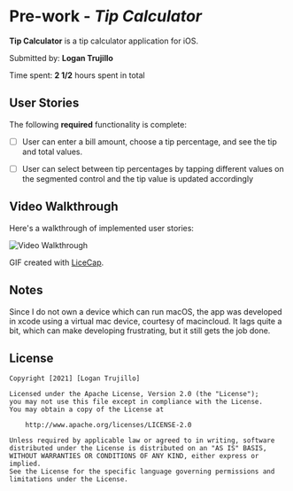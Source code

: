 # Pre-work - *Tip Calculator*

**Tip Calculator** is a tip calculator application for iOS.

Submitted by: **Logan Trujillo**

Time spent: **2 1/2** hours spent in total

## User Stories

The following **required** functionality is complete:

* [ ] User can enter a bill amount, choose a tip percentage, and see the tip and total values.
* [ ] User can select between tip percentages by tapping different values on the segmented control and the tip value is updated accordingly


## Video Walkthrough

Here's a walkthrough of implemented user stories:

<img src='http://g.recordit.co/3jVGuWWfbo.gif' title='Video Walkthrough' width='' alt='Video Walkthrough' />

GIF created with [LiceCap](http://www.cockos.com/licecap/).

## Notes

Since I do not own a device which can run macOS, the app was developed in xcode using a virtual mac device, courtesy of macincloud.
It lags quite a bit, which can make developing frustrating, but it still gets the job done.

## License

    Copyright [2021] [Logan Trujillo]

    Licensed under the Apache License, Version 2.0 (the "License");
    you may not use this file except in compliance with the License.
    You may obtain a copy of the License at

        http://www.apache.org/licenses/LICENSE-2.0

    Unless required by applicable law or agreed to in writing, software
    distributed under the License is distributed on an "AS IS" BASIS,
    WITHOUT WARRANTIES OR CONDITIONS OF ANY KIND, either express or implied.
    See the License for the specific language governing permissions and
    limitations under the License.
